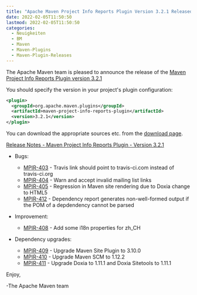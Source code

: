 ```yaml
---
title: "Apache Maven Project Info Reports Plugin Version 3.2.1 Released"
date: 2022-02-05T11:50:50
lastmod: 2022-02-05T11:50:50
categories:
  - Neuigkeiten
  - BM
  - Maven
  - Maven-Plugins
  - Maven-Plugin-Releases
---
```

The Apache Maven team is pleased to announce the release of the 
[Maven Project Info Reports Plugin version 3.2.1](https://maven.apache.org/plugins/maven-project-info-reports-plugin/)

You should specify the version in your project's plugin configuration:

```xml
<plugin>
  <groupId>org.apache.maven.plugins</groupId>
  <artifactId>maven-project-info-reports-plugin</artifactId>
  <version>3.2.1</version>
</plugin>
```

You can download the appropriate sources etc. from the 
[download page](https://maven.apache.org/plugins/maven-project-info-reports-plugin/download.cgi).

<!-- more --> 

[Release Notes - Maven Project Info Reports Plugin - Version 3.2.1](https://issues.apache.org/jira/secure/ReleaseNote.jspa?projectId=12317821&version=12351375)


* Bugs:
  * [MPIR-403](https://issues.apache.org/jira/browse/MPIR-403) - Travis link should point to travis-ci.com instead of travis-ci.org
  * [MPIR-404](https://issues.apache.org/jira/browse/MPIR-404) - Warn and accept invalid mailing list links
  * [MPIR-405](https://issues.apache.org/jira/browse/MPIR-405) - Regression in Maven site rendering due to Doxia change to HTML5
  * [MPIR-412](https://issues.apache.org/jira/browse/MPIR-412) - Dependency report generates non-well-formed output if the POM of a depdendency cannot be parsed

* Improvement:
 
  * [MPIR-408](https://issues.apache.org/jira/browse/MPIR-408) - Add some i18n properties for zh_CH

* Dependency upgrades:
 
  * [MPIR-409](https://issues.apache.org/jira/browse/MPIR-409) - Upgrade Maven Site Plugin to 3.10.0
  * [MPIR-410](https://issues.apache.org/jira/browse/MPIR-410) - Upgrade Maven SCM to 1.12.2
  * [MPIR-411](https://issues.apache.org/jira/browse/MPIR-411) - Upgrade Doxia to 1.11.1 and Doxia Sitetools to 1.11.1


Enjoy,

-The Apache Maven team 
